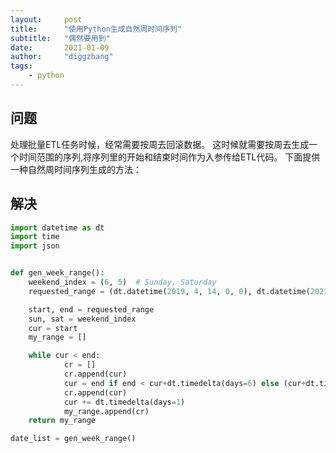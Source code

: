 ```yaml
---
layout:     post
title:      "使用Python生成自然周时间序列"
subtitle:   "偶然要用到"
date:       2021-01-09
author:     "diggzhang"
tags:
    - python
---
```


## 问题

处理批量ETL任务时候，经常需要按周去回滚数据。
这时候就需要按周去生成一个时间范围的序列,将序列里的开始和结束时间作为入参传给ETL代码。
下面提供一种自然周时间序列生成的方法：

## 解决 


```python
import datetime as dt
import time
import json


def gen_week_range():
    weekend_index = (6, 5)  # Sunday, Saturday
    requested_range = (dt.datetime(2019, 4, 14, 0, 0), dt.datetime(2021, 1, 1, 0, 0))

    start, end = requested_range
    sun, sat = weekend_index
    cur = start
    my_range = []

    while cur < end:
            cr = []
            cr.append(cur)
            cur = end if end < cur+dt.timedelta(days=6) else (cur+dt.timedelta(days=(sun if cur.weekday() == sun else (sat-cur.weekday()))))
            cr.append(cur)
            cur += dt.timedelta(days=1)
            my_range.append(cr)
    return my_range

date_list = gen_week_range()
```

